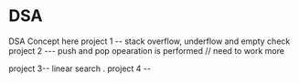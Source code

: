 # DSA
DSA Concept here
project 1 -- stack overflow, underflow and empty check
project 2 --- push and pop opearation is performed // need to work more

project 3-- linear search .
project 4 --
